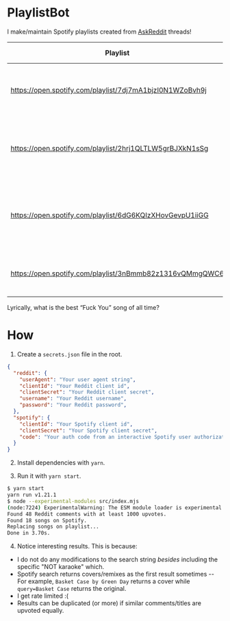 # PlaylistBot

I make/maintain Spotify playlists created from [AskReddit](https://www.reddit.com/r/AskReddit) threads!

Playlist | Reddit Thread
---|---
https://open.spotify.com/playlist/7dj7mA1bjzI0N1WZoBvh9j | [What 90s song will always be a banger?](https://www.reddit.com/r/AskReddit/comments/embv3x) 
https://open.spotify.com/playlist/2hrj1QLTLW5grBJXkN1sSg | [Lyrically, what is the best “Fuck You” song of all time?](https://www.reddit.com/r/AskReddit/comments/9k5zfb)
https://open.spotify.com/playlist/6dG6KQIzXHovGevpU1iiGG | [What song reminds you of the best times of your life?](https://www.reddit.com/r/AskReddit/comments/cw1d3h)
https://open.spotify.com/playlist/3nBmmb82z1316vQMmgQWC6 | [What is the best TV theme song?](https://www.reddit.com/r/AskReddit/comments/dykjt8)

Lyrically, what is the best “Fuck You” song of all time?
# How

1) Create a `secrets.json` file in the root.

```json
{
  "reddit": {
    "userAgent": "Your user agent string",
    "clientId": "Your Reddit client id",
    "clientSecret": "Your Reddit client secret",
    "username": "Your Reddit username",
    "password": "Your Reddit password",
  },
  "spotify": {
    "clientId": "Your Spotify client id",
    "clientSecret": "Your Spotify client secret",
    "code": "Your auth code from an interactive Spotify user authorization"
  }
}
```

2) Install dependencies with `yarn`.

3) Run it with `yarn start`.

```bash
$ yarn start
yarn run v1.21.1
$ node --experimental-modules src/index.mjs
(node:7224) ExperimentalWarning: The ESM module loader is experimental.
Found 48 Reddit comments with at least 1000 upvotes.
Found 18 songs on Spotify.
Replacing songs on playlist...
Done in 3.70s.
```

4) Notice interesting results. This is because:

* I do not do any modifications to the search string _besides_ including the specific "NOT karaoke" which.
* Spotify search returns covers/remixes as the first result sometimes -- For example, `Basket Case by Green Day` returns a cover while `query=Basket Case` returns the original.
* I get rate limited :(
* Results can be duplicated (or more) if similar comments/titles are upvoted equally.

